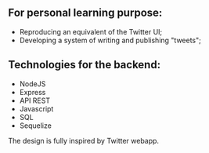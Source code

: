## For personal learning purpose:

- Reproducing an equivalent of the Twitter UI;
- Developing a system of writing and publishing "tweets";


## Technologies for the backend:

- NodeJS
- Express
- API REST
- Javascript
- SQL
- Sequelize

The design is fully inspired by Twitter webapp. 

